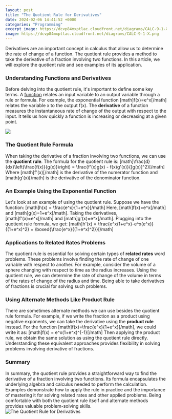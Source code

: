 ```yaml
---
layout: post
title: "The Quotient Rule for Derivatives"
date: 2024-02-06 14:41:52 +0000
categories: "Programming"
excerpt_image: https://dcvp84mxptlac.cloudfront.net/diagrams/CALC-9-1-X.png
image: https://dcvp84mxptlac.cloudfront.net/diagrams/CALC-9-1-X.png
---
```


Derivatives are an important concept in calculus that allow us to determine the rate of change of a function. The quotient rule provides a method to take the derivative of a fraction involving two functions. In this article, we will explore the quotient rule and see examples of its application.
### Understanding Functions and Derivatives
Before delving into the quotient rule, it's important to define some key terms. A [function](https://yt.io.vn/collection/agostini) relates an input variable to an output variable through a rule or formula. For example, the exponential function [math]f(x)=e^x[/math] relates the variable x to the output f(x). The **derivative** of a function measures the instantaneous rate of change of the output with respect to the input. It tells us how quickly a function is increasing or decreasing at a given point. 

![](https://derivativeit.com/wp-content/uploads/2020/10/the-quotient-rule-large.png)
### The Quotient Rule Formula
When taking the derivative of a fraction involving two functions, we can use the **quotient rule**. The formula for the quotient rule is:
[math]\frac{d}{dx}\left(\frac{f(x)}{g(x)}\right) = \frac{f'(x)g(x) - f(x)g'(x)}{[g(x)]^2}[/math]
Where [math]f'(x)[/math] is the derivative of the numerator function and [math]g'(x)[/math] is the derivative of the denominator function.
### An Example Using the Exponential Function
Let's look at an example of using the quotient rule. Suppose we have the function: 
[math]h(x) = \frac{e^x}{1+e^x}[/math]
Here, [math]f(x)=e^x[/math] and [math]g(x)=1+e^x[/math]. Taking the derivatives, [math]f'(x)=e^x[/math] and [math]g'(x)=e^x[/math]. Plugging into the quotient rule formula, we get:
[math]h'(x) = \frac{e^x(1+e^x)-e^x(e^x)}{(1+e^x)^2} = \boxed{\frac{e^x}{(1+e^x)^2}}[/math]
### Applications to Related Rates Problems 
The quotient rule is essential for solving certain types of **related rates** word problems. These problems involve finding the rate of change of one variable with respect to another. For example, consider the volume of a sphere changing with respect to time as the radius increases. Using the quotient rule, we can determine the rate of change of the volume in terms of the rates of change of the radius and time. Being able to take derivatives of fractions is crucial for solving such problems.
### Using Alternate Methods Like Product Rule 
There are sometimes alternate methods we can use besides the quotient rule formula. For example, if we write the fraction as a product using negative exponents, we can take the derivative using the **product rule** instead. For the function [math]f(x)=\frac{e^x}{1+e^x}[/math], we could write it as: 
[math]f(x) = e^x(1+e^x)^{-1}[/math]
Then applying the product rule, we obtain the same solution as using the quotient rule directly. Understanding these equivalent approaches provides flexibility in solving problems involving derivative of fractions.
### Summary
In summary, the quotient rule provides a straightforward way to find the derivative of a fraction involving two functions. Its formula encapsulates the underlying algebra and calculus needed to perform the calculation. Examples demonstrate how to apply the rule in practice and the importance of mastering it for solving related rates and other applied problems. Being comfortable with both the quotient rule itself and alternate methods provides valuable problem-solving skills.
![The Quotient Rule for Derivatives](https://dcvp84mxptlac.cloudfront.net/diagrams/CALC-9-1-X.png)